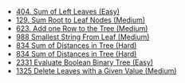 - [404. Sum of Left Leaves (Easy)](../Year/2024/April/404_Sum_Of_Left_Leaves_(Easy).cpp)
- [129. Sum Root to Leaf Nodes (Medium)](../Year/2024/April/129_Sum_Root_to_Leaf_Node_(Medium).cpp)
- [623. Add one Row to the Tree (Medium)](../Year/2024/April/623_Add_One_Row_To_Tree_(Medium).cpp)
- [988 Smallest String From Leaf (Medium)](../Year/2024/April/988_Smallest_String_From_Leaf_(Medium).cpp)
- [834 Sum of Distances in Tree (Hard)](../Year/2024/April/834_Sum_of_Distances_in_Tree_(Hard).cpp)
- [834 Sum of Distances in Tree (Hard)](../Year/2024/April/834_Sum_of_Distances_in_Tree_(Hard).cpp)
- [2331 Evaluate Boolean Binary Tree (Easy)](../Year/2024/May/2331_Evaluate_Boolean_Binary_Tree_(Easy).cpp)
- [1325 Delete Leaves with a Given Value (Medium)](../Year/2024/May/1325_Delete_Leaves_with_a_Given_Value_(Medium).cpp)
